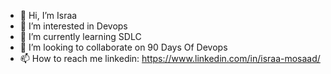 - 👋 Hi, I’m Israa
- 👀 I’m interested in Devops
- 🌱 I’m currently learning SDLC
- 💞️ I’m looking to collaborate on 90 Days Of Devops
- 📫 How to reach me linkedin: https://www.linkedin.com/in/israa-mosaad/

<!---
isra-mosaad/isra-mosaad is a ✨ special ✨ repository because its `README.md` (this file) appears on your GitHub profile.
You can click the Preview link to take a look at your changes.
--->
